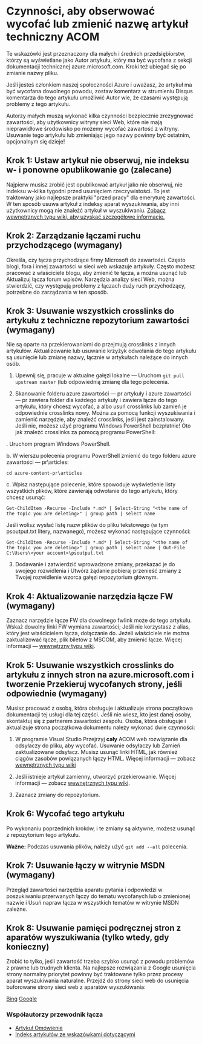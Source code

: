 # <a name="steps-to-follow-when-you-retire-or-change-the-name-of-an-acom-technical-article"></a>Czynności, aby obserwować wycofać lub zmienić nazwę artykuł techniczny ACOM

Te wskazówki jest przeznaczony dla małych i średnich przedsiębiorstw, którzy są wyświetlane jako Autor artykułu, który ma być wycofana z sekcji dokumentacji technicznej azure.microsoft.com. Kroki też ubiegać się po zmianie nazwy pliku.

Jeśli jesteś członkiem naszej społeczności Azure i uważasz, że artykuł ma być wycofana dowolnego powodu, zostaw komentarz w strumieniu Disqus komentarza do tego artykułu umożliwić Autor wie, że czasami występują problemy z tego artykułu.

Autorzy małych muszą wykonać kilka czynności bezpiecznie zrezygnować zawartości, aby użytkownicy witryny sieci Web, które nie mają nieprawidłowe środowisko po możemy wycofać zawartość z witryny. Usuwanie tego artykułu lub zmieniając jego nazwy powinny być ostatnim, opcjonalnym się dzieje!

## <a name="step-1-set-the-article-to-no-indexno-follow-and-republish-it-recommended"></a>Krok 1: Ustaw artykuł nie obserwuj, nie indeksu w- i ponowne opublikowanie go (zalecane)

Najpierw musisz zrobić jest opublikować artykuł jako nie obserwuj, nie indeksu w-kilka tygodni przed usunięciem rzeczywistości. To jest traktowany jako najlepsze praktyki "przed pracy" dla emeryturę zawartości. W ten sposób usuwa artykuł z indeksy aparat wyszukiwania, aby inni użytkownicy mogą nie znaleźć artykuł w wyszukiwaniu. [Zobacz wewnętrznych typu wiki, aby uzyskać szczegółowe informacje.](https://microsoft.sharepoint.com/teams/azurecontentguidance/wiki/Pages/Remove%20published%20pages%20and%20request%20redirects.aspx)

## <a name="step-2-manage-inbound-links-required"></a>Krok 2: Zarządzanie łączami ruchu przychodzącego (wymagany)

Określa, czy łącza przychodzące firmy Microsoft do zawartości. Często blogi, fora i innej zawartości w sieci web wskazuje artykuły. Często możesz pracować z właściciele blogu, aby zmienić te łącza, a można usunąć lub Aktualizuj łącza forum wpisów. Narzędzia analizy sieci Web, można stwierdzić, czy występują problemy z łączach duży ruch przychodzący, potrzebne do zarządzania w ten sposób.

## <a name="step-3-remove-all-crosslinks-to-the-article-from-the-technical-content-repository-required"></a>Krok 3: Usuwanie wszystkich crosslinks do artykułu z techniczne repozytorium zawartości (wymagany)

Nie są oparte na przekierowaniami do przejmują crosslinks z innych artykułów. Aktualizowanie lub usuwanie krzyżyk odwołania do tego artykułu są usunięcie lub zmianę nazwy, łącznie w artykułach należące do innych osób.

1. Upewnij się, pracuje w aktualne gałęzi lokalne — Uruchom `git pull upstream master` (lub odpowiednią zmianę dla tego polecenia.

2.  Skanowanie folderu azure zawartości — pr artykuły i azure zawartości — pr zawiera folder dla każdego artykuły i zawiera łącze do tego artykułu, który chcesz wycofać, a albo usuń crosslinks lub zamień je odpowiednie crosslinks nowy. Można za pomocą funkcji wyszukiwania i zamienić narzędzie, aby znaleźć crosslinks, jeśli jest zainstalowany. Jeśli nie, możesz użyć programu Windows PowerShell bezpłatnie! Oto jak znaleźć crosslinks za pomocą programu PowerShell:

 . Uruchom program Windows PowerShell.

 b. W wierszu polecenia programu PowerShell zmienić do tego folderu azure zawartości — pr\articles:

 `cd azure-content-pr\articles`

 c. Wpisz następujące polecenie, które spowoduje wyświetlenie listy wszystkich plików, które zawierają odwołanie do tego artykułu, który chcesz usunąć:

 `Get-ChildItem -Recurse -Include *.md* | Select-String "<the name of the topic you are deleting>" | group path | select name`

  Jeśli wolisz wysłać listę nazw plików do pliku tekstowego (w tym psoutput.txt litery, nazwanego), możesz wykonać następujące czynności:

  `Get-ChildItem -Recurse -Include *.md* | Select-String "<the name of the topic you are deleting>" | group path | select name | Out-File C:\Users\<your account>\psoutput.txt`

3. Dodawanie i zatwierdzić wprowadzone zmiany, przekazać je do swojego rozwidlenia i Utwórz żądanie pobieraj przenieść zmiany z Twojej rozwidlenie wzorca gałęzi repozytorium głównym.

## <a name="step-4-update-the-fwlink-tool-required"></a>Krok 4: Aktualizowanie narzędzia łącze FW (wymagany)

Zaznacz narzędzie łącze FW dla dowolnego fwlink może do tego artykułu. Wskaż dowolny linki FW wymiana zawartości; Jeśli nie korzystasz z alias, który jest właścicielem łącza, dołączanie do. Jeżeli właściciele nie można zaktualizować łącze, plik biletów z MSCOM, aby zmienić łącze. Więcej informacji — [wewnętrzny typu wiki](http://sharepoint/sites/azurecontentguidance/wiki/Pages/Manage%20inbound%20links%20to%20retired%20topics.aspx).

## <a name="step-5-remove-all-crosslinks-to-the-article-from-other-pages-on-azuremicrosoftcom-and-create-a-redirect-for-the-retired-page-if-appropriate-required"></a>Krok 5: Usuwanie wszystkich crosslinks do artykułu z innych stron na azure.microsoft.com i tworzenie Przekieruj wycofanych strony, jeśli odpowiednie (wymagany)

Musisz pracować z osobą, która obsługuje i aktualizuje strona początkowa dokumentacji tej usługi dla tej części. Jeśli nie wiesz, kto jest danej osoby, skontaktuj się z partnerem zawartości zespołu. Osoba, która obsługuje i aktualizuje strona początkowa dokumentu należy wykonać dwie czynności:

1. W programie Visual Studio Przejrzyj **cały** ACOM web rozwiązanie dla odsyłaczy do pliku, aby wycofać. Usuwanie odsyłaczy lub Zamień zaktualizowane odsyłacz. Musisz usunąć linki HTML, jak również ciągów zasobów powiązanych łączy HTML. Więcej informacji — zobacz [wewnętrznych typu wiki](http://sharepoint/sites/azurecontentguidance/wiki/Pages/Create%20or%20edit%20a%20service%20landing%20page%20or%20left%20nav.aspx)

2. Jeśli istnieje artykuł zamienny, utworzyć przekierowanie. Więcej informacji — zobacz [wewnętrznych typu wiki](http://sharepoint/sites/azurecontentguidance/wiki/Pages/Remove%20published%20pages%20and%20request%20redirects.aspx).

3. Zaznacz zmiany do repozytorium.

## <a name="step-6-retire-the-article"></a>Krok 6: Wycofać tego artykułu

Po wykonaniu poprzednich kroków, i te zmiany są aktywne, możesz usunąć z repozytorium tego artykułu. 

**Ważne:** Podczas usuwania plików, należy użyć `git add --all` polecenia.

## <a name="step-7-remove-links-from-msdn-required"></a>Krok 7: Usuwanie łączy w witrynie MSDN (wymagany)

Przegląd zawartości narzędzia aparatu pytania i odpowiedzi w poszukiwaniu przerwanych łączy do tematu wycofanych lub o zmienionej nazwie i Usuń napraw łącza w wszystkich tematów w witrynie MSDN zależne.

## <a name="step-8-remove-cached-pages-from-search-engines-only-if-absolutely-necessary"></a>Krok 8: Usuwanie pamięci podręcznej stron z aparatów wyszukiwania (tylko wtedy, gdy konieczny)

Zrobić to tylko, jeśli zawartość trzeba szybko usunąć z powodu problemów z prawne lub trudnych klienta. Na najlepsze rozwiązania z Google usunięcia strony normalny priorytet powinny być traktowane tylko przez procesy aparat wyszukiwania naturalne. Przejdź do strony sieci web do usunięcia buforowane strony sieci web z aparatów wyszukiwania:

[Bing](https://www.bing.com/webmaster/tools/content-removal?rflid=1)
[Google](https://www.google.com/webmasters/tools/removals?pli=1)


### <a name="contributors-guide-links"></a>Współautorzy przewodnik łącza

- [Artykuł Omówienie](./../README.md)
- [Indeks artykułów ze wskazówkami dotyczącymi](./contributor-guide-index.md)
